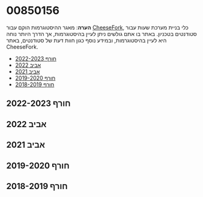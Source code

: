 # 00850156

**הערה**: מאגר ההיסטוגרמות הוקם עבור [CheeseFork](https://cheesefork.cf/), כלי בניית מערכת שעות עבור סטודנטים בטכניון. באתר בו אתם גולשים ניתן לעיין בהיסטוגרמות, אך הדרך היותר נוחה היא לעיין בהיסטוגרמות, ובמידע נוסף כגון חוות דעת של סטודנטים, באתר CheeseFork.

* [חורף 2022-2023](#202201)
* [אביב 2022](#202102)
* [אביב 2021](#202002)
* [חורף 2019-2020](#201901)
* [חורף 2018-2019](#201801)

<h2 id="202201">חורף 2022-2023</h2>

<h2 id="202102">אביב 2022</h2>

<h2 id="202002">אביב 2021</h2>

<h2 id="201901">חורף 2019-2020</h2>

<h2 id="201801">חורף 2018-2019</h2>

